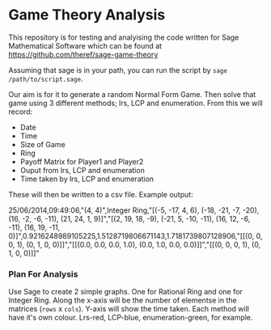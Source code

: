 Game Theory Analysis
====================

This repository is for testing and analyising the code written for Sage Mathematical Software which can be found at https://github.com/theref/sage-game-theory

Assuming that sage is in your path, you can run the script by ``sage /path/to/script.sage``.


Our aim is for it to generate a random Normal Form Game. Then solve that game using 3 different methods; lrs, LCP and enumeration. From this we will record:
 - Date
 - Time
 - Size of Game
 - Ring
 - Payoff Matrix for Player1 and Player2
 - Ouput from lrs, LCP and enumeration
 - Time taken by lrs, LCP and enumeration

These will then be written to a csv file.
Example output:

25/06/2014,09:49:06,"(4, 4)",Integer Ring,"[(-5, -17, 4, 6), (-18, -21, -7, -20), (16, -2, -6, -11), (21, 24, 1, 9)]","[(2, 19, 18, -9), (-21, 5, -10, -11), (16, 12, -6, -11), (16, 19, -11, 0)]",0.9216248989105225,1.5128719806671143,1.7181739807128906,"[[(0, 0, 0, 1), (0, 1, 0, 0)]]","[[(0.0, 0.0, 0.0, 1.0), (0.0, 1.0, 0.0, 0.0)]]","[[(0, 0, 0, 1), (0, 1, 0, 0)]]"


### Plan For Analysis

Use Sage to create 2 simple graphs. One for Rational Ring and one for Integer Ring. Along the x-axis will be the number of elementse in the matrices (``rows`` x ``cols``). Y-axis will show the time taken. Each method will have it's own colour. Lrs-red, LCP-blue, enumeration-green, for example.
